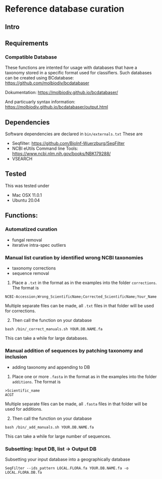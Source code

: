 # Reference database curation

## Intro

## Requirements
### Compatible Database
These functions are intented for usage with databases that have a taxonomy stored in a specific format used for classifiers.
Such databases can be created using BCdatabase: https://github.com/molbiodiv/bcdatabaser

Dokumentation: https://molbiodiv.github.io/bcdatabaser/

And particuarly syntax information: https://molbiodiv.github.io/bcdatabaser/output.html

## Dependencies

Software dependencies are declared in ```bin/externals.txt```
These are
* Seqfilter: https://github.com/BioInf-Wuerzburg/SeqFilter
* NCBI eUtils Command line Tools: https://www.ncbi.nlm.nih.gov/books/NBK179288/
* VSEARCH 

## Tested
This was tested under
* Mac OSX 11.0.1
* Ubuntu 20.04

## Functions:

### Automatized curation
* fungal removal
* iterative intra-spec outliers

### Manual list curation by identified wrong NCBI taxonomies
* taxonomy corrections
* sequence removal

1. Place a ```.txt``` in the format as in the examples into the folder ```corrections```.
The format is
```
NCBI-Accession;Wrong_ScientificName;Corrected_ScientificName;Your_Name
```
 Multiple separate files can be made, all ```.txt``` files in that folder will be used for corrections.

2. Then call the function on your database
```
bash /bin/_correct_manuals.sh YOUR.DB.NAME.fa
```
This can take a while for large databases.


### Manual addition of sequences by patching taxonomy and inclusion
* adding taxonomy and appending to DB

1. Place one or more ```.fasta``` in the format as in the examples into the folder ```additions```.
The format is
```
>Scientific_name
ACGT
```
 Multiple separate files can be made, all ```.fasta``` files in that folder will be used for additions.

2. Then call the function on your database
```
bash /bin/_add_manuals.sh YOUR.DB.NAME.fa
```
This can take a while for large number of sequences.


### Subsetting: Input DB, list -> Output DB
Subsetting your input database into a geographically database
 ```
SeqFilter --ids_pattern LOCAL.FLORA.fa YOUR.DB.NAME.fa -o LOCAL.FLORA.DB.fa
```
